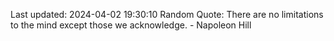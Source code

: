 Last updated: 2024-04-02 19:30:10
Random Quote: There are no limitations to the mind except those we acknowledge. - Napoleon Hill